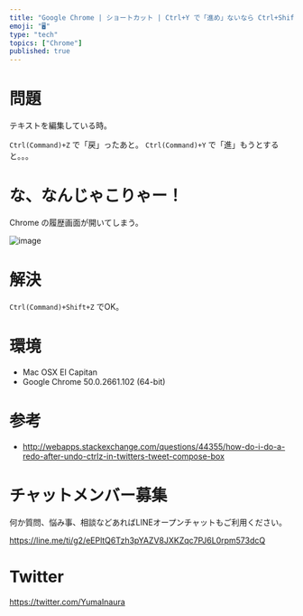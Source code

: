 ```yaml
---
title: "Google Chrome | ショートカット | Ctrl+Y で「進め」ないなら Ctrl+Shift+Z を使えばいいじゃない。"
emoji: "🖥"
type: "tech"
topics: ["Chrome"]
published: true
---
```


# 問題

テキストを編集している時。

`Ctrl(Command)+Z` で「戻」ったあと。
`Ctrl(Command)+Y` で「進」もうとすると。。。

# な、なんじゃこりゃー！

Chrome の履歴画面が開いてしまう。

![image](https://qiita-image-store.s3.amazonaws.com/0/89618/838110b0-1bf1-d7ee-ea34-de9fdfd7a5f8.png)

# 解決

`Ctrl(Command)+Shift+Z` でOK。

# 環境

- Mac OSX El Capitan
- Google Chrome 50.0.2661.102 (64-bit)

# 参考

- http://webapps.stackexchange.com/questions/44355/how-do-i-do-a-redo-after-undo-ctrlz-in-twitters-tweet-compose-box








<!-- Update From Qiita API -->

# チャットメンバー募集


何か質問、悩み事、相談などあればLINEオープンチャットもご利用ください。

https://line.me/ti/g2/eEPltQ6Tzh3pYAZV8JXKZqc7PJ6L0rpm573dcQ





# Twitter


https://twitter.com/YumaInaura


<!-- Update From Qiita API -->


